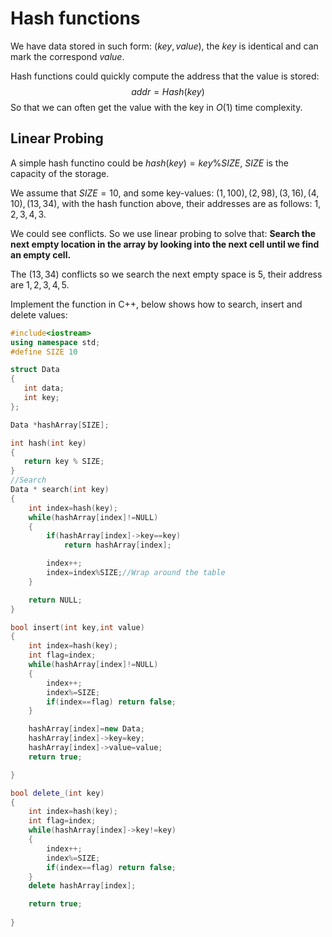 # Hash functions

We have data stored in such form: $(key,value)$, the $key$ is identical and can mark the correspond $value$.

Hash functions could quickly compute the address that the value is stored:
$$addr=Hash(key)$$
So that we can often get the value with the key in $O(1)$ time complexity.

## Linear Probing
A simple hash functino could be $hash(key)=key \% SIZE$, $SIZE$ is the capacity of the storage.

We assume that $SIZE=10$, and some key-values: $(1,100),(2,98),(3,16),(4,10),(13,34)$, with the hash function above, their addresses are as follows: $1,2,3,4,3$.

We could see conflicts. So we use linear probing to solve that: **Search the next empty location in the array by looking into the next cell until we find an empty cell.**

The $(13,34)$ conflicts so we search the next empty space is 5, their address are $1,2,3,4,5$.

Implement the function in C++, below shows how to search, insert and delete values:

```c++
#include<iostream>
using namespace std;
#define SIZE 10

struct Data 
{
   int data;
   int key;
};

Data *hashArray[SIZE];

int hash(int key)
{
   return key % SIZE;
}
//Search
Data * search(int key)
{
    int index=hash(key);
    while(hashArray[index]!=NULL)
    {
        if(hashArray[index]->key==key)
            return hashArray[index];

        index++;
        index=index%SIZE;//Wrap around the table
    }

    return NULL;
}

bool insert(int key,int value)
{
    int index=hash(key);
    int flag=index;
    while(hashArray[index]!=NULL)
    {
        index++;
        index%=SIZE;
        if(index==flag) return false;
    }

    hashArray[index]=new Data;
    hashArray[index]->key=key;
    hashArray[index]->value=value;
    return true;

}

bool delete_(int key)
{
    int index=hash(key);
    int flag=index;
    while(hashArray[index]->key!=key)
    {
        index++;
        index%=SIZE;
        if(index==flag) return false;
    }
    delete hashArray[index];

    return true;
    
}
```